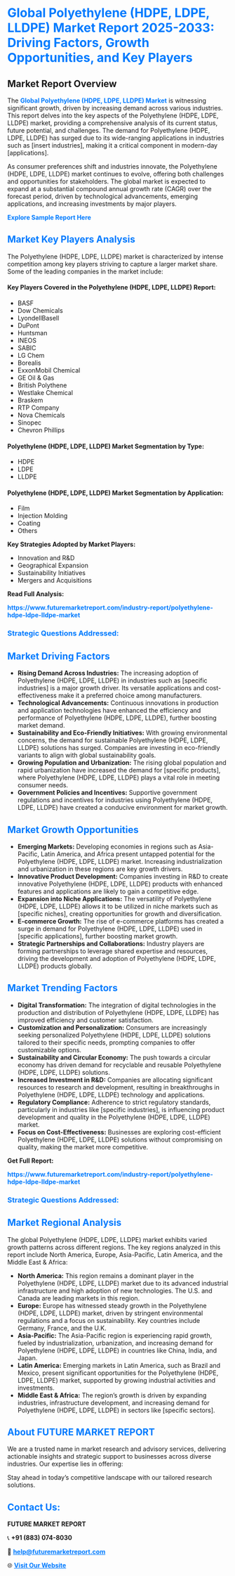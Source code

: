<h1 style="color: #007BFF;">Global Polyethylene (HDPE, LDPE, LLDPE) Market Report 2025-2033: Driving Factors, Growth Opportunities, and Key Players</h1>

<section id="overview">
<h2>Market Report Overview</h2>
<p>The <a href="https://www.futuremarketreport.com/industry-report/polyethylene-hdpe-ldpe-lldpe-market" style="color: #007BFF; text-decoration: none;"><strong>Global Polyethylene (HDPE, LDPE, LLDPE) Market</strong></a> is witnessing significant growth, driven by increasing demand across various industries. This report delves into the key aspects of the Polyethylene (HDPE, LDPE, LLDPE) market, providing a comprehensive analysis of its current status, future potential, and challenges. The demand for Polyethylene (HDPE, LDPE, LLDPE) has surged due to its wide-ranging applications in industries such as [insert industries], making it a critical component in modern-day [applications].</p>
<p>As consumer preferences shift and industries innovate, the Polyethylene (HDPE, LDPE, LLDPE) market continues to evolve, offering both challenges and opportunities for stakeholders. The global market is expected to expand at a substantial compound annual growth rate (CAGR) over the forecast period, driven by technological advancements, emerging applications, and increasing investments by major players.</p>
</section>

<section id="overview">
<p><a href="https://www.futuremarketreport.com/request-sample/reportId=59734" style="color: #007BFF; text-decoration: none;"><strong>Explore Sample Report Here</strong></a></p>
</section>

<section id="key-players">
<h2 style="color: #007BFF;">Market Key Players Analysis</h2>
<p>The Polyethylene (HDPE, LDPE, LLDPE) market is characterized by intense competition among key players striving to capture a larger market share. Some of the leading companies in the market include:</p>
<h4>Key Players Covered in the Polyethylene (HDPE, LDPE, LLDPE) Report:</h4>
<ul><li>BASF</li><li>Dow Chemicals</li><li>LyondellBasell</li><li>DuPont</li><li>Huntsman</li><li>INEOS</li><li>SABIC</li><li>LG Chem</li><li>Borealis</li><li>ExxonMobil Chemical</li><li>GE Oil &amp; Gas</li><li>British Polythene</li><li>Westlake Chemical</li><li>Braskem</li><li>RTP Company</li><li>Nova Chemicals</li><li>Sinopec</li><li>Chevron Phillips</li></ul>
<h4>Polyethylene (HDPE, LDPE, LLDPE) Market Segmentation by Type:</h4>
<ul><li>HDPE</li><li>LDPE</li><li>LLDPE</li></ul>

<h4>Polyethylene (HDPE, LDPE, LLDPE) Market Segmentation by Application:</h4>
<ul><li>Film</li><li>Injection Molding</li><li>Coating</li><li>Others</li></ul>
<p><strong>Key Strategies Adopted by Market Players:</strong></p>
<ul>
<li>Innovation and R&D</li>
<li>Geographical Expansion</li>
<li>Sustainability Initiatives</li>
<li>Mergers and Acquisitions</li>
</ul>
</section>

<section>
<p><strong>Read Full Analysis: </strong></p><a href="https://www.futuremarketreport.com/industry-report/polyethylene-hdpe-ldpe-lldpe-market" style="color: #007BFF; text-decoration: none;"><strong>https://www.futuremarketreport.com/industry-report/polyethylene-hdpe-ldpe-lldpe-market</strong></a>
<h3 style="color: #007BFF;">Strategic Questions Addressed:</h3>
</section>

<section id="driving-factors">
<h2 style="color: #007BFF;">Market Driving Factors</h2>
<ul>
<li><strong>Rising Demand Across Industries:</strong> The increasing adoption of Polyethylene (HDPE, LDPE, LLDPE) in industries such as [specific industries] is a major growth driver. Its versatile applications and cost-effectiveness make it a preferred choice among manufacturers.</li>
<li><strong>Technological Advancements:</strong> Continuous innovations in production and application technologies have enhanced the efficiency and performance of Polyethylene (HDPE, LDPE, LLDPE), further boosting market demand.</li>
<li><strong>Sustainability and Eco-Friendly Initiatives:</strong> With growing environmental concerns, the demand for sustainable Polyethylene (HDPE, LDPE, LLDPE) solutions has surged. Companies are investing in eco-friendly variants to align with global sustainability goals.</li>
<li><strong>Growing Population and Urbanization:</strong> The rising global population and rapid urbanization have increased the demand for [specific products], where Polyethylene (HDPE, LDPE, LLDPE) plays a vital role in meeting consumer needs.</li>
<li><strong>Government Policies and Incentives:</strong> Supportive government regulations and incentives for industries using Polyethylene (HDPE, LDPE, LLDPE) have created a conducive environment for market growth.</li>
</ul>
</section>

<section id="growth-opportunities">
<h2 style="color: #007BFF;">Market Growth Opportunities</h2>
<ul>
<li><strong>Emerging Markets:</strong> Developing economies in regions such as Asia-Pacific, Latin America, and Africa present untapped potential for the Polyethylene (HDPE, LDPE, LLDPE) market. Increasing industrialization and urbanization in these regions are key growth drivers.</li>
<li><strong>Innovative Product Development:</strong> Companies investing in R&D to create innovative Polyethylene (HDPE, LDPE, LLDPE) products with enhanced features and applications are likely to gain a competitive edge.</li>
<li><strong>Expansion into Niche Applications:</strong> The versatility of Polyethylene (HDPE, LDPE, LLDPE) allows it to be utilized in niche markets such as [specific niches], creating opportunities for growth and diversification.</li>
<li><strong>E-commerce Growth:</strong> The rise of e-commerce platforms has created a surge in demand for Polyethylene (HDPE, LDPE, LLDPE) used in [specific applications], further boosting market growth.</li>
<li><strong>Strategic Partnerships and Collaborations:</strong> Industry players are forming partnerships to leverage shared expertise and resources, driving the development and adoption of Polyethylene (HDPE, LDPE, LLDPE) products globally.</li>
</ul>
</section>

<section id="trending-factors">
<h2 style="color: #007BFF;">Market Trending Factors</h2>
<ul>
<li><strong>Digital Transformation:</strong> The integration of digital technologies in the production and distribution of Polyethylene (HDPE, LDPE, LLDPE) has improved efficiency and customer satisfaction.</li>
<li><strong>Customization and Personalization:</strong> Consumers are increasingly seeking personalized Polyethylene (HDPE, LDPE, LLDPE) solutions tailored to their specific needs, prompting companies to offer customizable options.</li>
<li><strong>Sustainability and Circular Economy:</strong> The push towards a circular economy has driven demand for recyclable and reusable Polyethylene (HDPE, LDPE, LLDPE) solutions.</li>
<li><strong>Increased Investment in R&D:</strong> Companies are allocating significant resources to research and development, resulting in breakthroughs in Polyethylene (HDPE, LDPE, LLDPE) technology and applications.</li>
<li><strong>Regulatory Compliance:</strong> Adherence to strict regulatory standards, particularly in industries like [specific industries], is influencing product development and quality in the Polyethylene (HDPE, LDPE, LLDPE) market.</li>
<li><strong>Focus on Cost-Effectiveness:</strong> Businesses are exploring cost-efficient Polyethylene (HDPE, LDPE, LLDPE) solutions without compromising on quality, making the market more competitive.</li>
</ul>
</section>

<section>
<p><strong>Get Full Report: </strong></p><a href="https://www.futuremarketreport.com/industry-report/polyethylene-hdpe-ldpe-lldpe-market" style="color: #007BFF; text-decoration: none;"><strong>https://www.futuremarketreport.com/industry-report/polyethylene-hdpe-ldpe-lldpe-market</strong></a>
<h3 style="color: #007BFF;">Strategic Questions Addressed:</h3>
</section>


<section id="regional-analysis">
<h2 style="color: #007BFF;">Market Regional Analysis</h2>
<p>The global Polyethylene (HDPE, LDPE, LLDPE) market exhibits varied growth patterns across different regions. The key regions analyzed in this report include North America, Europe, Asia-Pacific, Latin America, and the Middle East & Africa:</p>
<ul>
<li><strong>North America:</strong> This region remains a dominant player in the Polyethylene (HDPE, LDPE, LLDPE) market due to its advanced industrial infrastructure and high adoption of new technologies. The U.S. and Canada are leading markets in this region.</li>
<li><strong>Europe:</strong> Europe has witnessed steady growth in the Polyethylene (HDPE, LDPE, LLDPE) market, driven by stringent environmental regulations and a focus on sustainability. Key countries include Germany, France, and the U.K.</li>
<li><strong>Asia-Pacific:</strong> The Asia-Pacific region is experiencing rapid growth, fueled by industrialization, urbanization, and increasing demand for Polyethylene (HDPE, LDPE, LLDPE) in countries like China, India, and Japan.</li>
<li><strong>Latin America:</strong> Emerging markets in Latin America, such as Brazil and Mexico, present significant opportunities for the Polyethylene (HDPE, LDPE, LLDPE) market, supported by growing industrial activities and investments.</li>
<li><strong>Middle East & Africa:</strong> The region’s growth is driven by expanding industries, infrastructure development, and increasing demand for Polyethylene (HDPE, LDPE, LLDPE) in sectors like [specific sectors].</li>
</ul>
</section>

<footer>
<h2 style="color: #007BFF;">About FUTURE MARKET REPORT</h2>
<p>We are a trusted name in market research and advisory services, delivering actionable insights and strategic support to businesses across diverse industries. Our expertise lies in offering:</p>

<p>Stay ahead in today’s competitive landscape with our tailored research solutions.</p>

<h2 style="color: #007BFF;">Contact Us:</h2>
<p><strong>FUTURE MARKET REPORT</strong></p>
<p>📞 <strong>+91 (883) 074-8030</strong></p>
<p>📧 <strong><a href="mailto:help@futuremarketreport.com" style="color: #007BFF;">help@futuremarketreport.com</a></strong></p>
<p>🌐 <strong><a href="https://www.futuremarketreport.com/" style="color: #007BFF;">Visit Our Website</a></strong></p>
</footer>